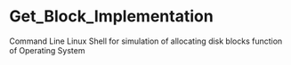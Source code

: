 # Get_Block_Implementation
Command Line Linux Shell for simulation of allocating disk blocks function of Operating System
